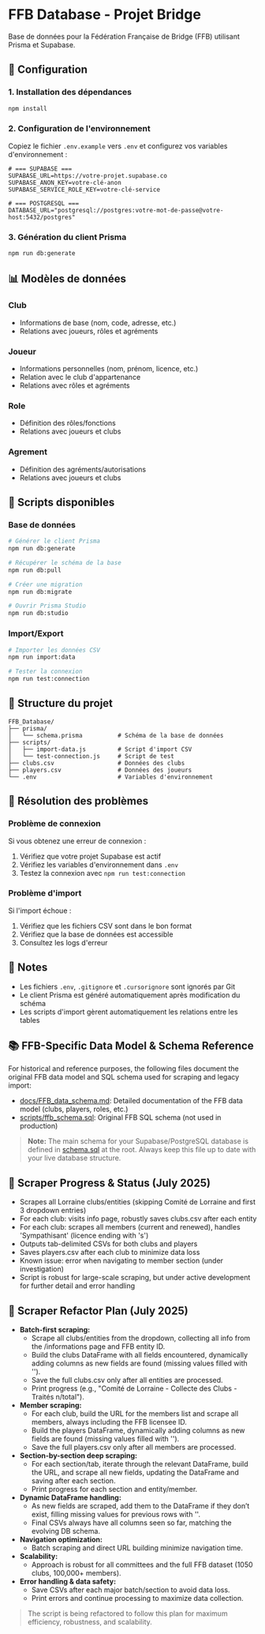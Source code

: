 # FFB Database - Projet Bridge

Base de données pour la Fédération Française de Bridge (FFB) utilisant Prisma et Supabase.

## 🚀 Configuration

### 1. Installation des dépendances
```bash
npm install
```

### 2. Configuration de l'environnement
Copiez le fichier `.env.example` vers `.env` et configurez vos variables d'environnement :

```env
# === SUPABASE ===
SUPABASE_URL=https://votre-projet.supabase.co
SUPABASE_ANON_KEY=votre-clé-anon
SUPABASE_SERVICE_ROLE_KEY=votre-clé-service

# === POSTGRESQL ===
DATABASE_URL="postgresql://postgres:votre-mot-de-passe@votre-host:5432/postgres"
```

### 3. Génération du client Prisma
```bash
npm run db:generate
```

## 📊 Modèles de données

### Club
- Informations de base (nom, code, adresse, etc.)
- Relations avec joueurs, rôles et agréments

### Joueur
- Informations personnelles (nom, prénom, licence, etc.)
- Relation avec le club d'appartenance
- Relations avec rôles et agréments

### Role
- Définition des rôles/fonctions
- Relations avec joueurs et clubs

### Agrement
- Définition des agréments/autorisations
- Relations avec joueurs et clubs

## 🔧 Scripts disponibles

### Base de données
```bash
# Générer le client Prisma
npm run db:generate

# Récupérer le schéma de la base
npm run db:pull

# Créer une migration
npm run db:migrate

# Ouvrir Prisma Studio
npm run db:studio
```

### Import/Export
```bash
# Importer les données CSV
npm run import:data

# Tester la connexion
npm run test:connection
```

## 📁 Structure du projet

```
FFB_Database/
├── prisma/
│   └── schema.prisma          # Schéma de la base de données
├── scripts/
│   ├── import-data.js         # Script d'import CSV
│   └── test-connection.js     # Script de test
├── clubs.csv                  # Données des clubs
├── players.csv                # Données des joueurs
└── .env                       # Variables d'environnement
```

## 🚨 Résolution des problèmes

### Problème de connexion
Si vous obtenez une erreur de connexion :
1. Vérifiez que votre projet Supabase est actif
2. Vérifiez les variables d'environnement dans `.env`
3. Testez la connexion avec `npm run test:connection`

### Problème d'import
Si l'import échoue :
1. Vérifiez que les fichiers CSV sont dans le bon format
2. Vérifiez que la base de données est accessible
3. Consultez les logs d'erreur

## 📝 Notes

- Les fichiers `.env`, `.gitignore` et `.cursorignore` sont ignorés par Git
- Le client Prisma est généré automatiquement après modification du schéma
- Les scripts d'import gèrent automatiquement les relations entre les tables

## 📚 FFB-Specific Data Model & Schema Reference

For historical and reference purposes, the following files document the original FFB data model and SQL schema used for scraping and legacy import:

- [docs/FFB_data_schema.md](docs/FFB_data_schema.md): Detailed documentation of the FFB data model (clubs, players, roles, etc.)
- [scripts/ffb_schema.sql](scripts/ffb_schema.sql): Original FFB SQL schema (not used in production)

> **Note:** The main schema for your Supabase/PostgreSQL database is defined in [schema.sql](schema.sql) at the root. Always keep this file up to date with your live database structure.

## 🚦 Scraper Progress & Status (July 2025)

- Scrapes all Lorraine clubs/entities (skipping Comité de Lorraine and first 3 dropdown entries)
- For each club: visits info page, robustly saves clubs.csv after each entity
- For each club: scrapes all members (current and renewed), handles 'Sympathisant' (licence ending with 's')
- Outputs tab-delimited CSVs for both clubs and players
- Saves players.csv after each club to minimize data loss
- Known issue: error when navigating to member section (under investigation)
- Script is robust for large-scale scraping, but under active development for further detail and error handling

## 🚦 Scraper Refactor Plan (July 2025)

- **Batch-first scraping:**
  - Scrape all clubs/entities from the dropdown, collecting all info from the /informations page and FFB entity ID.
  - Build the clubs DataFrame with all fields encountered, dynamically adding columns as new fields are found (missing values filled with '').
  - Save the full clubs.csv only after all entities are processed.
  - Print progress (e.g., "Comité de Lorraine - Collecte des Clubs - Traités n/total").
- **Member scraping:**
  - For each club, build the URL for the members list and scrape all members, always including the FFB licensee ID.
  - Build the players DataFrame, dynamically adding columns as new fields are found (missing values filled with '').
  - Save the full players.csv only after all members are processed.
- **Section-by-section deep scraping:**
  - For each section/tab, iterate through the relevant DataFrame, build the URL, and scrape all new fields, updating the DataFrame and saving after each section.
  - Print progress for each section and entity/member.
- **Dynamic DataFrame handling:**
  - As new fields are scraped, add them to the DataFrame if they don’t exist, filling missing values for previous rows with ''.
  - Final CSVs always have all columns seen so far, matching the evolving DB schema.
- **Navigation optimization:**
  - Batch scraping and direct URL building minimize navigation time.
- **Scalability:**
  - Approach is robust for all committees and the full FFB dataset (1050 clubs, 100,000+ members).
- **Error handling & data safety:**
  - Save CSVs after each major batch/section to avoid data loss.
  - Print errors and continue processing to maximize data collection.

> The script is being refactored to follow this plan for maximum efficiency, robustness, and scalability.
